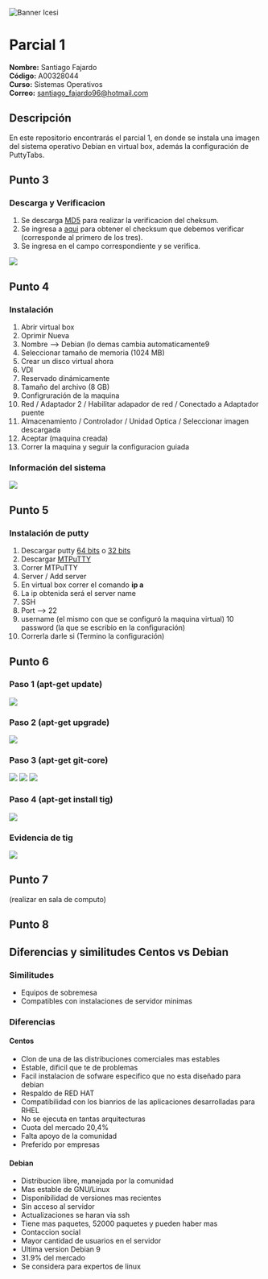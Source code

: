 ![Banner Icesi](https://www.mineducacion.gov.co/cvn/1665/propertyvalues-43922_banner.jpg)


# Parcial 1

**Nombre:** Santiago Fajardo  
**Código:** A00328044  
**Curso:** Sistemas Operativos  
**Correo:** santiago_fajardo96@hotmail.com

## Descripción
En este repositorio encontrarás el parcial 1, en donde se instala una imagen del sistema operativo Debian en virtual box, además la configuración de PuttyTabs.

## Punto 3 

### Descarga y Verificacion
1. Se descarga [MD5](http://download.cnet.com/MD5-SHA-Checksum-Utility/3001-2092_4-10911445.html) para realizar la verificacion del cheksum.
2. Se ingresa a [aqui](http://cdimage.debian.org/debian-cd/current/amd64/iso-cd/MD5SUMS) para obtener el checksum que debemos verificar (corresponde al primero de los tres).
3. Se ingresa en el campo correspondiente y se verifica.  

![](Images/verificacion.png)

## Punto 4

### Instalación
1. Abrir virtual box
2. Oprimir Nueva
3. Nombre --> Debian (lo demas cambia automaticamente9
4. Seleccionar tamaño de memoria (1024 MB)
5. Crear un disco virtual ahora
6. VDI
7. Reservado dinámicamente
8. Tamaño del archivo (8 GB)
9. Configruración de la maquina
10. Red / Adaptador 2 / Habilitar adapador de red / Conectado a Adaptador puente
11. Almacenamiento / Controlador / Unidad Optica / Seleccionar imagen descargada
12. Aceptar (maquina creada)
13. Correr la maquina y seguir la configuracion guiada

### Información del sistema


![](Images/uname.png)


## Punto 5

### Instalación de putty

1. Descargar putty [64 bits](https://the.earth.li/~sgtatham/putty/latest/w64/putty.exe)  o [32 bits](https://the.earth.li/~sgtatham/putty/latest/w32/putty.exe) 
2. Descargar [MTPuTTY](http://ttyplus.com/download/mtputty.exe)
3. Correr MTPuTTY
4. Server / Add server
5. En virtual box correr el comando **ip a**
6. La ip obtenida será el server name
7. SSH
8. Port --> 22
9. username (el mismo con que se configuró la maquina virtual)
10 password (la que se escribio en la configuración)
11. Correrla darle si (Termino la configuración)

## Punto 6

### Paso 1 (apt-get update)
![](Images/1.png)
### Paso 2 (apt-get upgrade)
![](Images/upgrade.png)
### Paso 3 (apt-get git-core)
![](Images/2.png)
![](Images/3.png)
![](Images/4.png)
### Paso 4 (apt-get install tig)
![](Images/5.png)

### Evidencia de tig

![](Images/tig.png)

## Punto 7 

(realizar en sala de computo)

## Punto 8


## Diferencias y similitudes Centos vs Debian

### Similitudes
- Equipos de sobremesa
- Compatibles con instalaciones de servidor minimas

### Diferencias

#### Centos
- Clon de una de las distribuciones comerciales mas estables
- Estable, dificil que te de problemas
- Facil instalacion de sofware especifico que no esta diseñado para debian
- Respaldo de RED HAT
- Compatibilidad con los bianrios de las aplicaciones desarrolladas para RHEL
- No se ejecuta en tantas arquitecturas
- Cuota del mercado 20,4%
- Falta apoyo de la comunidad
- Preferido por empresas


#### Debian
- Distribucion libre, manejada por la comunidad
- Mas estable de GNU/Linux
- Disponibilidad de versiones mas recientes
- Sin acceso al servidor
- Actualizaciones se haran via ssh
- Tiene mas paquetes, 52000 paquetes y pueden haber mas
- Contaccion social
- Mayor cantidad de usuarios en el servidor
- Ultima version Debian 9
- 31.9% del mercado
- Se considera para expertos de linux

